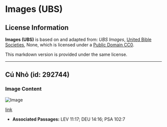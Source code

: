 # Images (UBS)

## License Information

**Images (UBS)** is based on and adapted from: _UBS Images_, [United Bible Societies](https://unitedbiblesocieties.org/), None, which is licensed under a [Public Domain CC0](https://creativecommons.org/public-domain/cc0/).

This markdown version is provided under the same license.



--------------------------------

## Cú Nhỏ (id: 292744)

### Image Content

![Image](https://cdn.aquifer.bible/aquifer-content/resources/Media/WEB-0600_little_owl.jpg)

[link](https://cdn.aquifer.bible/aquifer-content/resources/Media/WEB-0600_little_owl.jpg)

* **Associated Passages:** LEV 11:17; DEU 14:16; PSA 102:7

